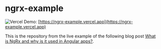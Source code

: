# ngrx-example

![Vercel](http://therealsujitk-vercel-badge.vercel.app/?app=ngrx-example)
Demo: [https://ngrx-example.vercel.app](https://ngrx-example.vercel.app)

This is the repository from the live example of the following blog post [What is NgRx and why is it used in Angular apps?](https://www.workingsoftware.dev/what-is-ngrx-and-why-is-it-used-in-angular/).
